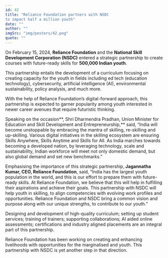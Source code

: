 ```yaml
---
id: 42
title: "Reliance Foundation partners with NSDC  
to impact half a million youth"
date: ""
author: ""
imgSrc: "img/posters/42.png"
quote: ""
---
```


On February 15, 2024, **Reliance Foundation** and the **National Skill Development Corporation (NSDC)** entered a strategic partnership to create courses with future-ready skills for **500,000 Indian youth**.

This partnership entails the development of a curriculum focusing on creating capacity for the youth in fields including ed tech (education technology), cybersecurity, artificial intelligence (AI), environmental sustainability, policy analysis, and much more.

With the help of Reliance Foundation’s digital-forward approach, this partnership is expected to garner popularity among youth interested in newer career avenues that require futuristic thinking.

Speaking on the occasion**, Shri Dharmendra Pradhan, Union Minister for Education and Skill Development and Entrepreneurship,** said, “India will become unstoppable by embracing the mantra of skilling, re-skilling and up-skilling. Various digital initiatives in the skilling ecosystem are ensuring Skills Anywhere, Skills Anytime and Skills for All. As India marches towards becoming a developed nation, by leveraging technology, scale and sustainability, Indian workforce will meet not only domestic demand, but also global demand and set new benchmarks.”

Emphasising the importance of this strategic partnership, **Jagannatha Kumar, CEO, Reliance Foundation**, said, “India has the largest youth population in the world, and this is our effort to prepare them with future-ready skills. At Reliance Foundation, we believe that this will help in fulfilling their aspirations and achieve their goals. This partnership with NSDC will help youth in skilling, to align competencies with evolving work profiles and opportunities. Reliance Foundation and NSDC bring a common vision and purpose along with our unique strengths, to contribute to our youth.”

Designing and development of high-quality curriculum; setting up student services; training of trainers; supporting collaborations; AI aided online assessments; certifications and industry aligned placements are an integral part of this partnership.

Reliance Foundation has been working on creating and enhancing livelihoods with opportunities for the marginalised and youth. This partnership with NSDC is yet another step in that direction.